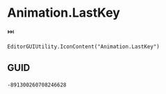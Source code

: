 # Animation.LastKey
![](/img/Animation.LastKey.png)

``` CSharp
EditorGUIUtility.IconContent("Animation.LastKey")
```
## GUID
```
-891300260708246628
```
